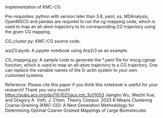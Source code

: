 Implementation of KMC-CG

Pre-requisites: python with version later than 3.8, yaml, os, MDAnalysis, OpenMSCG and pandas are required to run the cg-mapping code, which is used to map an all-atom trajectory to its corresponding CG trajectory using the given CG mapping.

CG_cluster.py: KMC-CG source code.

arp23.ipynb: A jupyter notebook using Arp2/3 as an example.

CG_mapping.py: A sample code to generate the *.yaml file for mscg.cgmap function, which is used to map an all-atom trajectory to a CG trajectory. One can replace the variable names of the G-actin system to your own customed systems.

Reference:
    Please cite this paper if you think this notebook is useful for your research! Thank you very much!
    https://pubs.acs.org/doi/10.1021/acs.jctc.3c01053
    Jiangbo Wu, Weizhi Xue, and Gregory A. Voth, J. Chem. Theory Comput. 2023
    K-Means Clustering Coarse-Graining (KMC-CG): A Next Generation Methodology for Determining Optimal Coarse-Grained Mappings of Large Biomolecules
